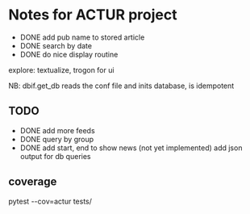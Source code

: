 # Notes for ACTUR project

<!-- markdownlint-disable MD030 -->

-   DONE add pub name to stored article
-   DONE search by date
-   DONE do nice display routine

explore: textualize, trogon for ui

NB: dbif.get_db reads the conf file and inits database, is idempotent

## TODO

-   DONE add more feeds
-   DONE query by group
-   DONE add start, end to show news (not yet implemented)
    add json output for db queries

## coverage

pytest --cov=actur tests/
